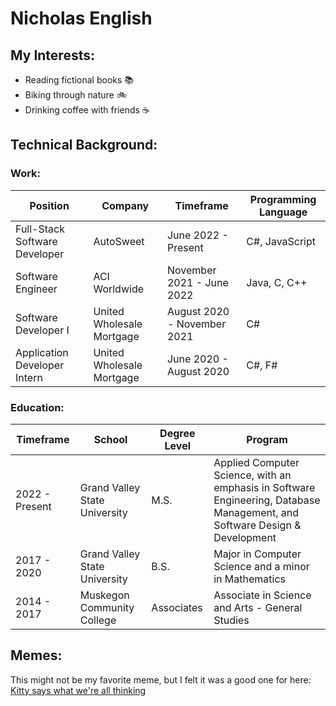 # Nicholas English
## My Interests:
- Reading fictional books 📚
- Biking through nature 🚲
- Drinking coffee with friends ☕

## Technical Background:
### Work:
| Position | Company | Timeframe | Programming Language | 
| --- | --- | --- | --- |
| Full-Stack Software Developer | AutoSweet | June 2022 - Present | C#, JavaScript |
| Software Engineer | ACI Worldwide | November 2021 - June 2022 | Java, C, C++ |
| Software Developer I | United Wholesale Mortgage | August 2020 - November 2021 | C# |
| Application Developer Intern | United Wholesale Mortgage | June 2020 - August 2020 | C#, F# |

### Education:
| Timeframe | School | Degree Level | Program | 
| --- | --- | --- | --- |
| 2022 - Present | Grand Valley State University| M.S. | Applied Computer Science, with an emphasis in Software Engineering, Database Management, and Software Design & Development |
| 2017 - 2020 | Grand Valley State University| B.S. | Major in Computer Science and a minor in Mathematics |
| 2014 - 2017 | Muskegon Community College | Associates | Associate in Science and Arts - General Studies |

## Memes:
This might not be my favorite meme, but I felt it was a good one for here: [Kitty says what we're all thinking](https://www.memecreator.org/static/images/memes/5225847.jpg)